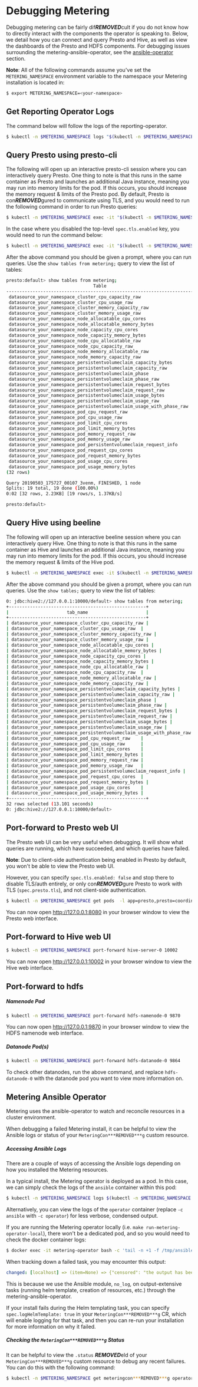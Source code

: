 # Debugging Metering

Debugging metering can be fairly dif***REMOVED***cult if you do not know how to directly interact with the components the operator is speaking to.
Below, we detail how you can connect and query Presto and Hive, as well as view the dashboards of the Presto and HDFS components.
For debugging issues surrounding the metering-ansible-operator, see the [ansible-operator](#metering-ansible-operator) section.

**Note**: All of the following commands assume you've set the `METERING_NAMESPACE` environment variable to the namespace your Metering installation is located in:

```bash
$ export METERING_NAMESPACE=<your-namespace>
```

## Get Reporting Operator Logs

The command below will follow the logs of the reporting-operator.

```bash
$ kubectl -n $METERING_NAMESPACE logs "$(kubectl -n $METERING_NAMESPACE get pods -l app=reporting-operator -o name | cut -c 5-)" -c reporting-operator
```

## Query Presto using presto-cli

The following will open up an interactive presto-cli session where you can interactively query Presto. One thing to note is that this runs in the same container as Presto and launches an additional Java instance, meaning you may run into memory limits for the pod. If this occurs, you should increase the memory request & limits of the Presto pod. By default, Presto is con***REMOVED***gured to communicate using TLS, and you would need to run the following command in order to run Presto queries:
```bash
$ kubectl -n $METERING_NAMESPACE exec -it "$(kubectl -n $METERING_NAMESPACE get pods -l app=presto,presto=coordinator -o name | cut -d/ -f2)"  -- /usr/local/bin/presto-cli --server https://presto:8080 --catalog hive --schema default --user root --keystore-path /opt/presto/tls/keystore.pem
```

In the case where you disabled the top-level `spec.tls.enabled` key, you would need to run the command below:
```bash
$ kubectl -n $METERING_NAMESPACE exec -it "$(kubectl -n $METERING_NAMESPACE get pods -l app=presto,presto=coordinator -o name | cut -d/ -f2)"  -- /usr/local/bin/presto-cli --server localhost:8080 --catalog hive --schema default --user root
```

After the above command you should be given a prompt, where you can run queries. Use the `show tables from metering;` query to view the list of tables:

```bash
presto:default> show tables from metering;
                                 Table
------------------------------------------------------------------------
 datasource_your_namespace_cluster_cpu_capacity_raw
 datasource_your_namespace_cluster_cpu_usage_raw
 datasource_your_namespace_cluster_memory_capacity_raw
 datasource_your_namespace_cluster_memory_usage_raw
 datasource_your_namespace_node_allocatable_cpu_cores
 datasource_your_namespace_node_allocatable_memory_bytes
 datasource_your_namespace_node_capacity_cpu_cores
 datasource_your_namespace_node_capacity_memory_bytes
 datasource_your_namespace_node_cpu_allocatable_raw
 datasource_your_namespace_node_cpu_capacity_raw
 datasource_your_namespace_node_memory_allocatable_raw
 datasource_your_namespace_node_memory_capacity_raw
 datasource_your_namespace_persistentvolumeclaim_capacity_bytes
 datasource_your_namespace_persistentvolumeclaim_capacity_raw
 datasource_your_namespace_persistentvolumeclaim_phase
 datasource_your_namespace_persistentvolumeclaim_phase_raw
 datasource_your_namespace_persistentvolumeclaim_request_bytes
 datasource_your_namespace_persistentvolumeclaim_request_raw
 datasource_your_namespace_persistentvolumeclaim_usage_bytes
 datasource_your_namespace_persistentvolumeclaim_usage_raw
 datasource_your_namespace_persistentvolumeclaim_usage_with_phase_raw
 datasource_your_namespace_pod_cpu_request_raw
 datasource_your_namespace_pod_cpu_usage_raw
 datasource_your_namespace_pod_limit_cpu_cores
 datasource_your_namespace_pod_limit_memory_bytes
 datasource_your_namespace_pod_memory_request_raw
 datasource_your_namespace_pod_memory_usage_raw
 datasource_your_namespace_pod_persistentvolumeclaim_request_info
 datasource_your_namespace_pod_request_cpu_cores
 datasource_your_namespace_pod_request_memory_bytes
 datasource_your_namespace_pod_usage_cpu_cores
 datasource_your_namespace_pod_usage_memory_bytes
(32 rows)

Query 20190503_175727_00107_3venm, FINISHED, 1 node
Splits: 19 total, 19 done (100.00%)
0:02 [32 rows, 2.23KB] [19 rows/s, 1.37KB/s]

presto:default>
```

## Query Hive using beeline

The following will open up an interactive beeline session where you can interactively query Hive. One thing to note is that this runs in the same container as Hive and launches an additional Java instance, meaning you may run into memory limits for the pod. If this occurs, you should increase the memory request & limits of the Hive pod.

```bash
$ kubectl -n $METERING_NAMESPACE exec -it $(kubectl -n $METERING_NAMESPACE get pods -l app=hive,hive=server -o name | cut -d/ -f2) -c hiveserver2 -- beeline -u 'jdbc:hive2://127.0.0.1:10000/default;auth=noSasl'
```

After the above command you should be given a prompt, where you can run queries. Use the `show tables;` query to view the list of tables:

```bash
0: jdbc:hive2://127.0.0.1:10000/default> show tables from metering;
+----------------------------------------------------+
|                      tab_name                      |
+----------------------------------------------------+
| datasource_your_namespace_cluster_cpu_capacity_raw |
| datasource_your_namespace_cluster_cpu_usage_raw  |
| datasource_your_namespace_cluster_memory_capacity_raw |
| datasource_your_namespace_cluster_memory_usage_raw |
| datasource_your_namespace_node_allocatable_cpu_cores |
| datasource_your_namespace_node_allocatable_memory_bytes |
| datasource_your_namespace_node_capacity_cpu_cores |
| datasource_your_namespace_node_capacity_memory_bytes |
| datasource_your_namespace_node_cpu_allocatable_raw |
| datasource_your_namespace_node_cpu_capacity_raw  |
| datasource_your_namespace_node_memory_allocatable_raw |
| datasource_your_namespace_node_memory_capacity_raw |
| datasource_your_namespace_persistentvolumeclaim_capacity_bytes |
| datasource_your_namespace_persistentvolumeclaim_capacity_raw |
| datasource_your_namespace_persistentvolumeclaim_phase |
| datasource_your_namespace_persistentvolumeclaim_phase_raw |
| datasource_your_namespace_persistentvolumeclaim_request_bytes |
| datasource_your_namespace_persistentvolumeclaim_request_raw |
| datasource_your_namespace_persistentvolumeclaim_usage_bytes |
| datasource_your_namespace_persistentvolumeclaim_usage_raw |
| datasource_your_namespace_persistentvolumeclaim_usage_with_phase_raw |
| datasource_your_namespace_pod_cpu_request_raw    |
| datasource_your_namespace_pod_cpu_usage_raw      |
| datasource_your_namespace_pod_limit_cpu_cores    |
| datasource_your_namespace_pod_limit_memory_bytes |
| datasource_your_namespace_pod_memory_request_raw |
| datasource_your_namespace_pod_memory_usage_raw   |
| datasource_your_namespace_pod_persistentvolumeclaim_request_info |
| datasource_your_namespace_pod_request_cpu_cores  |
| datasource_your_namespace_pod_request_memory_bytes |
| datasource_your_namespace_pod_usage_cpu_cores    |
| datasource_your_namespace_pod_usage_memory_bytes |
+----------------------------------------------------+
32 rows selected (13.101 seconds)
0: jdbc:hive2://127.0.0.1:10000/default>
```

## Port-forward to Presto web UI

The Presto web UI can be very useful when debugging.
It will show what queries are running, which have succeeded, and which queries have failed.

**Note**: Due to client-side authentication being enabled in Presto by default, you won't be able to view the Presto web UI.

However, you can specify `spec.tls.enabled: false` and stop there to disable TLS/auth entirely, or only con***REMOVED***gure Presto to work with TLS (`spec.presto.tls`), and not client-side authentication.

```bash
$ kubectl -n $METERING_NAMESPACE get pods  -l app=presto,presto=coordinator -o name | cut -d/ -f2 | xargs -I{} kubectl -n $METERING_NAMESPACE port-forward {} 8080
```

You can now open http://127.0.0.1:8080 in your browser window to view the Presto web interface.

## Port-forward to Hive web UI

```bash
$ kubectl -n $METERING_NAMESPACE port-forward hive-server-0 10002
```

You can now open http://127.0.0.1:10002 in your browser window to view the Hive web interface.


## Port-forward to hdfs

##### Namenode Pod

```bash
$ kubectl -n $METERING_NAMESPACE port-forward hdfs-namenode-0 9870
```

You can now open http://127.0.0.1:9870 in your browser window to view the HDFS namenode web interface.


##### Datanode Pod(s)

```bash
$ kubectl -n $METERING_NAMESPACE port-forward hdfs-datanode-0 9864
```

To check other datanodes, run the above command, and replace `hdfs-datanode-0` with the datanode pod you want to view more information on.

## Metering Ansible Operator
Metering uses the ansible-operator to watch and reconcile resources in a cluster environment.

When debugging a failed Metering install, it can be helpful to view the Ansible logs or status of your `MeteringCon***REMOVED***g` custom resource.

##### Accessing Ansible Logs
There are a couple of ways of accessing the Ansible logs depending on how you installed the Metering resources.

In a typical install, the Metering operator is deployed as a pod. In this case, we can simply check the logs of the `ansible` container within this pod:
```bash
$ kubectl -n $METERING_NAMESPACE logs $(kubectl -n $METERING_NAMESPACE get pods -l app=metering-operator -o name | cut -d/ -f2) -c ansible
```

Alternatively, you can view the logs of the `operator` container (replace `-c ansible` with `-c operator`) for less verbose, condensed output.

If you are running the Metering operator locally (i.e. `make run-metering-operator-local`), there won't be a dedicated pod, and so you would need to check the docker container logs:
```bash
$ docker exec -it metering-operator bash -c 'tail -n +1 -f /tmp/ansible-operator/runner/metering.openshift.io/v1/MeteringCon***REMOVED***g/*/*/artifacts/*/stdout'
```

When tracking down a failed task, you may encounter this output:
```yaml
changed: [localhost] => (item=None) => {"censored": "the output has been hidden due to the fact that 'no_log: true' was speci***REMOVED***ed for this result", "changed": true}
```

This is because we use the Ansible module, `no_log`, on output-extensive tasks (running helm template, creation of resources, etc.) through the metering-ansible-operator.

If your install fails during the Helm templating task, you can specify `spec.logHelmTemplate: true` in your `MeteringCon***REMOVED***g` CR, which will enable logging for that task, and then you can re-run your installation for more information on why it failed.

##### Checking the `MeteringCon***REMOVED***g` Status
It can be helpful to view the `.status` ***REMOVED***eld of your `MeteringCon***REMOVED***g` custom resource to debug any recent failures. You can do this with the following command:
```bash
$ kubectl -n $METERING_NAMESPACE get meteringcon***REMOVED***g operator-metering -o json | jq '.status'
```

